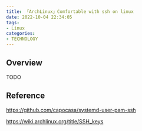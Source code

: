 ```yaml
---
title: 「ArchLinux」Comfortable with ssh on linux
date: 2022-10-04 22:34:05
tags:
- Linux
categories:
- TECHNOLOGY
---
```


## Overview

TODO

## Reference

https://github.com/capocasa/systemd-user-pam-ssh

https://wiki.archlinux.org/title/SSH_keys
